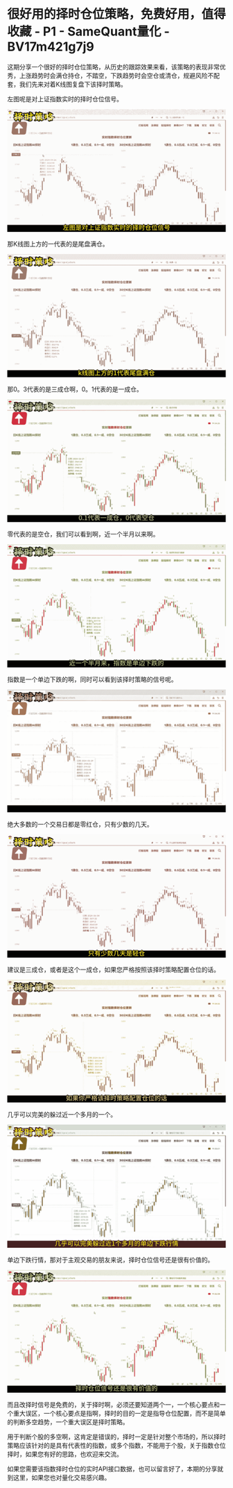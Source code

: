 # 很好用的择时仓位策略，免费好用，值得收藏 - P1 - SameQuant量化 - BV17m421g7j9

这期分享一个很好的择时仓位策略，从历史的跟踪效果来看，该策略的表现非常优秀，上涨趋势时会满仓持仓，不踏空，下跌趋势时会空仓或清仓，规避风险不配套，我们先来对着K线图复盘下该择时策略。

左图呢是对上证指数实时的择时仓位信号。

![](img/685696ff0d9bc25476850b68c26d7f2f_1.png)

那K线图上方的一代表的是尾盘满仓。

![](img/685696ff0d9bc25476850b68c26d7f2f_3.png)

那0。3代表的是三成仓啊，0。1代表的是一成仓。

![](img/685696ff0d9bc25476850b68c26d7f2f_5.png)

零代表的是空仓，我们可以看到啊，近一个半月以来啊。

![](img/685696ff0d9bc25476850b68c26d7f2f_7.png)

指数是一个单边下跌的啊，同时可以看到该择时策略的信号呢。

![](img/685696ff0d9bc25476850b68c26d7f2f_9.png)

绝大多数的一个交易日都是零红仓，只有少数的几天。

![](img/685696ff0d9bc25476850b68c26d7f2f_11.png)

建议是三成仓，或者是这个一成仓，如果您严格按照该择时策略配置仓位的话。

![](img/685696ff0d9bc25476850b68c26d7f2f_13.png)

几乎可以完美的躲过近一个多月的一个。

![](img/685696ff0d9bc25476850b68c26d7f2f_15.png)

单边下跌行情，那对于主观交易的朋友来说，择时仓位信号还是很有价值的。

![](img/685696ff0d9bc25476850b68c26d7f2f_17.png)

而且改择时信号是免费的，关于择时啊，必须还要知道两个一，一个核心要点和一个重大误区，一个核心要点是指啊，择时的目的一定是指导仓位配置，而不是简单的判断多空趋势，一个重大误区是择时策略。

用于判断个股的多空啊，这肯定是错误的，择时一定是针对整个市场的，所以择时策略应该针对的是具有代表性的指数，或多个指数，不能用于个股，关于指数仓位择时，如果您有好的思路，也欢迎来交流。

如果您需要该指数择时仓位的实时API接口数据，也可以留言好了，本期的分享就到这里，如果您也对量化交易感兴趣。


